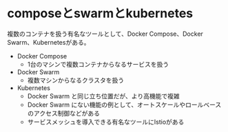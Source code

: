 # composeとswarmとkubernetes

複数のコンテナを扱う有名なツールとして、Docker Compose、Docker Swarm、Kubernetesがある。

- Docker Compose
    - 1台のマシンで複数コンテナからなるサービスを扱う
- Docker Swarm
    - 複数マシンからなるクラスタを扱う
- Kubernetes
    - Docker Swarm と同じ立ち位置だが、より高機能で複雑
    - Docker Swarm にない機能の例として、オートスケールやロールベースのアクセス制御などがある
    - サービスメッシュを導入できる有名なツールにIstioがある
